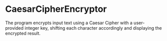 # CaesarCipherEncryptor
The program encrypts input text using a Caesar Cipher with a user-provided integer key, shifting each character accordingly and displaying the encrypted result.

